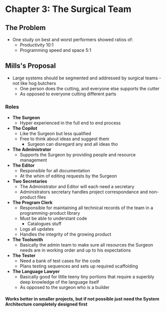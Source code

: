# Chapter 3: The Surgical Team

## The Problem

* One study on best and worst performers showed ratios of:
  * Productivity 10:1
  * Programming speed and space 5:1

## Mills's Proposal

* Large systems should be segmented and addressed by surgical teams - not like hog butchers
  * One person does the cutting, and everyone else supports the cutter
  * As opposed to everyone cutting different parts

### Roles

* **The Surgeon**
  * Hyper experienced in the full end to end process
* **The Copilot**
  * Like the Surgeon but less qualified
  * Free to think about ideas and suggest them
    * Surgeon can disregard any and all ideas tho
* **The Administrator**
  * Supports the Surgeon by providing people and resource management
* **The Editor**
  * Responsible for all documentation
  * At the whim of editing requests by the Surgeon
* **Two Secretaries**
  * The Administrator and Editor will each need a secretary
  * Administrators secretary handles project correspondance and non-product files
* **The Program Clerk**
  * Responsible for maintaining all technical records of the team in a programming-product library
  * Must be able to understant code
    * Catalogues stuff
  * Logs all updates
  * Handles the integrity of the growing product
* **The Toolsmith**
  * Basically the admin team to make sure all resources the Surgeon needs are in working order and up to his expectations
* **The Tester**
  * Need a bank of test cases for the code
  * Plans testing sequences and sets up required scaffolding
* **The Language Lawyer**
  * Basically good for little teeny tiny portions that require a superbly deep knowledge of the language itself
  * As opposed to the surgeon who is a builder

#### Works better in smaller projects, but if not possible just need the System Architecture completely designed first
